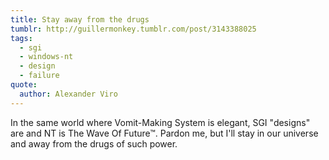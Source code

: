 ```yaml
---
title: Stay away from the drugs
tumblr: http://guillermonkey.tumblr.com/post/3143388025
tags:
  - sgi
  - windows-nt
  - design
  - failure
quote:
  author: Alexander Viro
---
```


In the same world where Vomit-Making System is elegant, SGI "designs" are and NT is The Wave Of Future™. Pardon me, but I'll stay in our universe and away from the drugs of such power.
